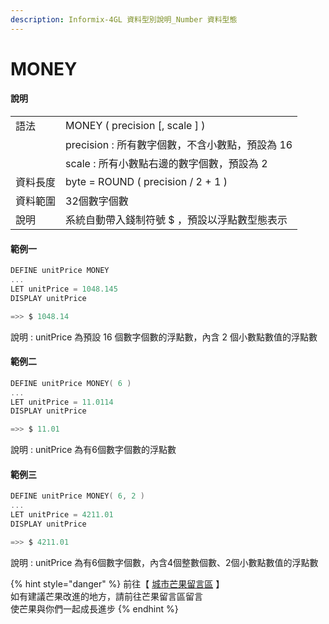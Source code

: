 ```yaml
---
description: Informix-4GL 資料型別說明_Number 資料型態
---
```


# MONEY

#### 說明

|  |  |
| :--- | :--- |
| 語法 | MONEY \( precision \[, scale \] \) |
|  | precision : 所有數字個數，不含小數點，預設為 16 |
|  | scale : 所有小數點右邊的數字個數，預設為 2 |
| 資料長度 | byte = ROUND \( precision / 2 + 1 \) |
| 資料範圍 | 32個數字個數 |
| 說明 | 系統自動帶入錢制符號 $ ，預設以浮點數型態表示 |

#### 範例一

```objectivec
DEFINE unitPrice MONEY
...
LET unitPrice = 1048.145
DISPLAY unitPrice

=>> $ 1048.14
```

說明 : unitPrice 為預設 16 個數字個數的浮點數，內含 2 個小數點數值的浮點數

#### 範例二

```objectivec
DEFINE unitPrice MONEY( 6 )
...
LET unitPrice = 11.0114
DISPLAY unitPrice

=>> $ 11.01
```

說明 : unitPrice 為有6個數字個數的浮點數

#### 範例三

```objectivec
DEFINE unitPrice MONEY( 6, 2 )
...
LET unitPrice = 4211.01
DISPLAY unitPrice

=>> $ 4211.01
```

說明 : unitPrice 為有6個數字個數，內含4個整數個數、2個小數點數值的浮點數

{% hint style="danger" %}
前往【 [城市芒果留言區](https://give0714.pixnet.net/blog/post/46111630-informix-4gl-%E7%B0%A1%E5%96%AE%E8%B3%87%E6%96%99%E5%9E%8B%E5%88%A5%E3%80%8A-numeric-data-%E3%80%8B%28-%E4%B8%83-%29) 】  
如有建議芒果改進的地方，請前往芒果留言區留言  
使芒果與你們一起成長進步
{% endhint %}

